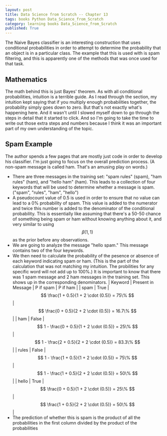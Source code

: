 ```yaml
---
layout: post
title: Data Science from Scratch -- Chapter 13
tags: books Python Data_Science_from_Scratch
category: learning books Data_Science_from_Scratch
published: True
---
```


The Naive Bayes classifier is an interesting construction that uses conditional probabilities in order to attempt to determine the probability that an object is in a particular class. The example that this is used with is spam filtering, and this is apparently one of the methods that was once used for that task.

## Mathematics

The math behind this is just Bayes' theorem. As with all conditional probabilities, intuition is a terrible guide. As I read through the section, my intuition kept saying that if you multiply enough probabilities together, the probability simply goes down to zero. But that's not exactly what's happening here. And it wasn't until I slowed myself down to go through the steps in detail that it started to click. And so I'm going to take the time to write out those extra steps and numbers because I think it was an important part of my own understanding of the topic.

## Spam Example

The author spends a few pages that are mostly just code in order to develop his classifier. I'm just going to focus on the overall prediction process. (A non-spam message is called ham. That's an amusing play on words.)

- There are three messages in the training set: "spam rules" (spam), "ham rules" (ham), and "hello ham" (ham). This leads to a collection of four keywords that will be used to determine whether a message is spam. ("spam", "rules", "ham", "hello")
- A pseudocount value of 0.5 is used in order to ensure that no value can lead to a 0% probability of spam. This value is added to the numerator and twice this number is added to the denominator of the conditional probability. This is essentially like assuming that there's a 50-50 chance of something being spam or ham without knowing anything about it, and very similar to using $$\beta(1,1)$$ as the prior before any observations.
- We are going to analyze the message "hello spam." This message contains two of the four keywords.
- We then need to calculate the probability of the pesence or absence of each keyword indicating spam or ham. (This is the part of the calculation that was not matching my intuition. The probilities for any specific word will not add up to 100%.) It is important to know that there was 1 spam message and 2 ham messages in the training set. This shows up in the corresponding denominators.
| Keyword | Present in Message | P if spam | P if ham |
| spam | True | $$ \frac{1 + 0.5}{1 + 2 \cdot (0.5)} = 75\% $$ | $$ \frac{0 + 0.5}{2 + 2 \cdot (0.5)} = 16.7\% $$ |
| ham | False | $$ 1 - \frac{0 + 0.5}{1 + 2 \cdot (0.5)} = 25\% $$ | $$ 1 - \frac{2 + 0.5}{2 + 2 \cdot (0.5)} = 83.3\% $$ |
| rules | False | $$ 1 - \frac{1 + 0.5}{1 + 2 \cdot (0.5)} = 75\% $$ | $$ 1 - \frac{1 + 0.5}{2 + 2 \cdot (0.5)} = 50\% $$ |
| hello | True | $$ \frac{0 + 0.5}{1 + 2 \cdot (0.5)} = 25\% $$ | $$ \frac{1 + 0.5}{2 + 2 \cdot (0.5)} = 50\% $$ |
- The prediction of whether this is spam is the product of all the probabilities in the first column divided by the product of the probabilities
